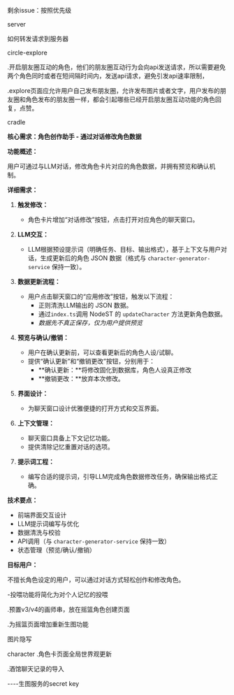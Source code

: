 剩余issue：按照优先级

server

如何转发请求到服务器





circle-explore


.开启朋友圈互动的角色，他们的朋友圈互动行为会向api发送请求，所以需要避免两个角色同时或者在短间隔时间内，发送api请求，避免引发api速率限制，

.explore页面应允许用户自己发布朋友圈，允许发布图片或者文字，用户发布的朋友圈和角色发布的朋友圈一样，都会引起哪些已经开启朋友圈互动功能的角色回复，点赞。





cradle


**核心需求：角色创作助手 - 通过对话修改角色数据**

**功能概述：**

用户可通过与LLM对话，修改角色卡片对应的角色数据，并拥有预览和确认机制。

**详细需求：**

1.  **触发修改：**
    *   角色卡片增加“对话修改”按钮，点击打开对应角色的聊天窗口。

2.  **LLM交互：**
    *   LLM根据预设提示词（明确任务、目标、输出格式），基于上下文与用户对话，生成更新后的角色 JSON 数据（格式与 `character-generator-service` 保持一致）。

3.  **数据更新流程：**
    *   用户点击聊天窗口的“应用修改”按钮，触发以下流程：
        *   正则清洗LLM输出的 JSON 数据。
        *   通过`index.ts`调用 NodeST 的 `updateCharacter` 方法更新角色数据。
        *   *数据先不真正保存，仅为用户提供预览*

4.  **预览与确认/撤销：**
    *   用户在确认更新前，可以查看更新后的角色人设/试聊。
    *   提供“确认更新”和“撤销更改”按钮，分别用于：
        *   **确认更新：**将修改固化到数据库，角色人设真正修改
        *   **撤销更改：**放弃本次修改。

5.  **界面设计：**
    *   为聊天窗口设计优雅便捷的打开方式和交互界面。

6.  **上下文管理：**
    *   聊天窗口具备上下文记忆功能。
    *   提供清除记忆重置对话的选项。

7.  **提示词工程：**
    *   编写合适的提示词，引导LLM完成角色数据修改任务，确保输出格式正确。

**技术要点：**

*   前端界面交互设计
*   LLM提示词编写与优化
*   数据清洗与校验
*   API调用（与 `character-generator-service` 保持一致）
*   状态管理（预览/确认/撤销）

**目标用户：**

不擅长角色设定的用户，可以通过对话方式轻松创作和修改角色。


-投喂功能将简化为对个人记忆的投喂

.预置v3/v4的画师串，放在摇篮角色创建页面

.为摇篮页面增加重新生图功能

 图片隐写


character
.角色卡页面全局世界观更新

.酒馆聊天记录的导入




----生图服务的secret key